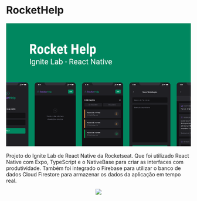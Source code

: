 # RocketHelp

<div align="center">
  <img src="src/assets/to_Readme/rockethelp_img.png" />
</div>

Projeto do Ignite Lab de React Native da Rocketseat. Que foi utilizado React Native com Expo, TypeScript e o NativeBase para criar as interfaces com produtividade. Também foi integrado o Firebase para utilizar o banco de dados Cloud Firestore para armazenar os dados da aplicação em tempo real.

<div align="center">
  <img height="490" src="src/assets/to_Readme/rockethelp_gif.gif" />
</div>
